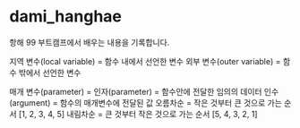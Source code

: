 # dami_hanghae
항해 99 부트캠프에서 배우는 내용을 기록합니다.

지역 변수(local variable) = 함수 내에서 선언한 변수
외부 변수(outer variable) = 함수 밖에서 선언한 변수
<!-- 전역 변수(global variable) = 외부에 선언된 변수 중 같은 이름의 지역 변수를 가지는 변수? -->
매개 변수(parameter) = 인자(parameter) = 함수안에 전달한 임의의 데이터
인수(argument) = 함수의 매개변수에 전달된 값
오름차순 = 작은 것부터 큰 것으로 가는 순서 [1, 2, 3, 4, 5]
내림차순 = 큰 것부터 작은 것으로 가는 순서 [5, 4, 3, 2, 1]